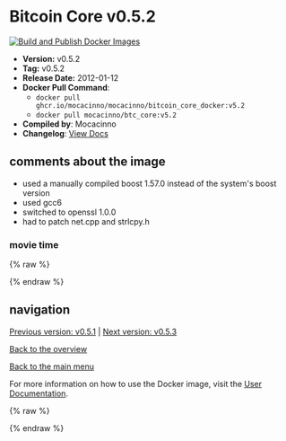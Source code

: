 # Bitcoin Core v0.5.2

[![Build and Publish Docker Images](https://github.com/mocacinno/bitcoin_core_docker/actions/workflows/build-and-publish.yml/badge.svg?branch=v5.2)](https://github.com/mocacinno/bitcoin_core_docker/actions/workflows/build-and-publish.yml)

- **Version:** v0.5.2
- **Tag:** v0.5.2
- **Release Date:** 2012-01-12
- **Docker Pull Command**:
  - `docker pull ghcr.io/mocacinno/mocacinno/bitcoin_core_docker:v5.2`
  - `docker pull mocacinno/btc_core:v5.2`
- **Compiled by**: Mocacinno
- **Changelog**: [View Docs](https://github.com/bitcoin/bitcoin/tree/v0.5.2/doc)

## comments about the image

- used a manually compiled boost 1.57.0 instead of the system's boost version
- used gcc6
- switched to openssl 1.0.0
- had to patch net.cpp and strlcpy.h

### movie time

{% raw %}
<link rel="stylesheet" href="https://mocacinno.com/asciinema-player.css">
   <div id="fullnode"></div>
   <script src="https://mocacinno.com/asciinema-player.min.js"></script>
   <script>
      AsciinemaPlayer.create('./casts/v0.5.2.cast', document.getElementById('fullnode'));
   </script>
{% endraw %}

## navigation

[Previous version: v0.5.1](./v5.1.md) | [Next version: v0.5.3](./v5.3.md)

[Back to the overview](./Readme.md)

[Back to the main menu](../Readme.md)

For more information on how to use the Docker image, visit the [User Documentation](../userdocs/Readme.md).

<!-- Google tag (gtag.js) -->
{% raw %}
<script async src="https://www.googletagmanager.com/gtag/js?id=G-BPC6NC6FF9"></script>
<script>
  window.dataLayer = window.dataLayer || [];
  function gtag(){dataLayer.push(arguments);}
  gtag('js', new Date());
  gtag('config', 'G-BPC6NC6FF9');
</script>
{% endraw %}

